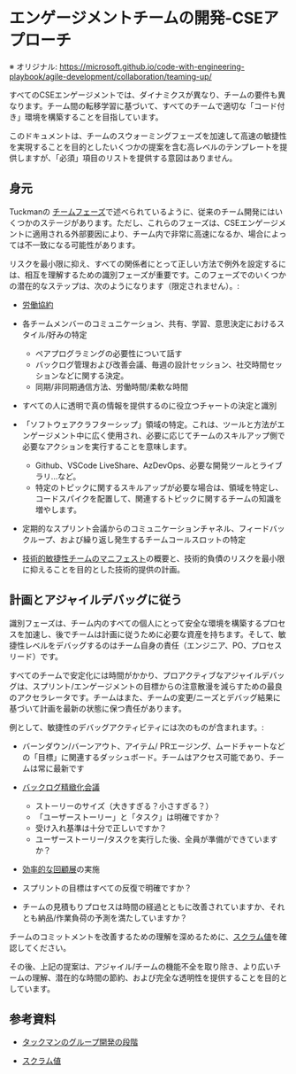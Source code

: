 # エンゲージメントチームの開発-CSEアプローチ

※ オリジナル: https://microsoft.github.io/code-with-engineering-playbook/agile-development/collaboration/teaming-up/

すべてのCSEエンゲージメントでは、ダイナミクスが異なり、チームの要件も異なります。チーム間の転移学習に基づいて、すべてのチームで適切な「コード付き」環境を構築することを目指しています。

このドキュメントは、チームのスウォーミングフェーズを加速して高速の敏捷性を実現することを目的としたいくつかの提案を含む高レベルのテンプレートを提供しますが、「必須」項目のリストを提供する意図はありません。

## 身元

Tuckmanの [チームフェーズ](https://en.wikipedia.org/wiki/Tuckman%27s_stages_of_group_development)で述べられているように、従来のチーム開発にはいくつかのステージがあります。ただし、これらのフェーズは、CSEエンゲージメントに適用される外部要因により、チーム内で非常に高速になるか、場合によっては不一致になる可能性があります。

リスクを最小限に抑え、すべての関係者にとって正しい方法で例外を設定するには、相互を理解するための識別フェーズが重要です。このフェーズでのいくつかの潜在的なステップは、次のようになります（限定されません）。:

- [労働協約](../team-agreements/README.md)

- 各チームメンバーのコミュニケーション、共有、学習、意思決定におけるスタイル/好みの特定
  
  - ペアプログラミングの必要性について話す
  - バックログ管理および改善会議、毎週の設計セッション、社交時間セッションなどに関する決定。
  - 同期/非同期通信方法、労働時間/柔軟な時間

- すべての人に透明で真の情報を提供するのに役立つチャートの決定と識別

- 「ソフトウェアクラフターシップ」領域の特定。これは、ツールと方法がエンゲージメント中に広く使用され、必要に応じてチームのスキルアップ側で必要なアクションを実行することを意味します。

  - Github、VSCode LiveShare、AzDevOps、必要な開発ツールとライブラリ...など。
  - 特定のトピックに関するスキルアップが必要な場合は、領域を特定し、コードスパイクを配置して、関連するトピックに関するチームの知識を増やします。

- 定期的なスプリント会議からのコミュニケーションチャネル、フィードバックループ、および繰り返し発生するチームコールスロットの特定

- [技術的敏捷性チームのマニフェスト](../team-agreements/team-manifesto.md)の概要と、技術的負債のリスクを最小限に抑えることを目的とした技術的提供の計画。

## 計画とアジャイルデバッグに従う

識別フェーズは、チーム内のすべての個人にとって安全な環境を構築するプロセスを加速し、後でチームは計画に従うために必要な資産を持ちます。そして、敏捷性レベルをデバッグするのはチーム自身の責任（エンジニア、PO、プロセスリード）です。

すべてのチームで安定化には時間がかかり、プロアクティブなアジャイルデバッグは、スプリント/エンゲージメントの目標からの注意散漫を減らすための最良のアクセラレータです。チームはまた、チームの変更/ニーズとデバッグ結果に基づいて計画を最新の状態に保つ責任があります。

例として、敏捷性のデバッグアクティビティには次のものが含まれます。:

- バーンダウン/バーンアウト、アイテム/ PRエージング、ムードチャートなどの「目標」に関連するダッシュボード。チームはアクセス可能であり、チームは常に最新です

- [バックログ精緻化会議](../backlog-management/backlog-refinement.md)
  - ストーリーのサイズ（大きすぎる？小さすぎる？）
  - 「ユーザーストーリー」と「タスク」は明確ですか？
  - 受け入れ基準は十分で正しいですか？
  - ユーザーストーリー/タスクを実行した後、全員が準備ができていますか？

- [効率的な回顧展](../retrospectives.md)の実施

- スプリントの目標はすべての反復で明確ですか？

- チームの見積もりプロセスは時間の経過とともに改善されていますか、それとも納品/作業負荷の予測を満たしていますか？

チームのコミットメントを改善するための理解を深めるために、[スクラム値](https://scrumguides.org/scrum-guide.html)を確認してください。

その後、上記の提案は、アジャイル/チームの機能不全を取り除き、より広いチームの理解、潜在的な時間の節約、および完全な透明性を提供することを目的としています。

## 参考資料

- [タックマンのグループ開発の段階](https://en.wikipedia.org/wiki/Tuckman%27s_stages_of_group_development)

- [スクラム値](https://scrumguides.org/scrum-guide.html)
